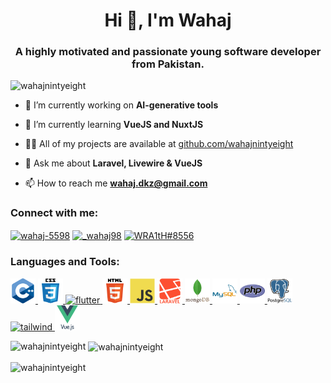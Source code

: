 <h1 align="center">Hi 👋, I'm Wahaj</h1>
<h3 align="center">A highly motivated and passionate young software developer from Pakistan.</h3>

<p align="left"> <img src="https://komarev.com/ghpvc/?username=wahajnintyeight&label=Profile%20views&color=0e75b6&style=flat" alt="wahajnintyeight" /> </p>

- 🔭 I’m currently working on **AI-generative tools**

- 🌱 I’m currently learning **VueJS and NuxtJS**

- 👨‍💻 All of my projects are available at [github.com/wahajnintyeight](github.com/wahajnintyeight)

- 💬 Ask me about **Laravel, Livewire & VueJS**

- 📫 How to reach me **wahaj.dkz@gmail.com**

<h3 align="left">Connect with me:</h3>
<p align="left">
<a href="https://linkedin.com/in/wahaj-5598" target="blank"><img align="center" src="https://raw.githubusercontent.com/rahuldkjain/github-profile-readme-generator/master/src/images/icons/Social/linked-in-alt.svg" alt="wahaj-5598" height="30" width="40" /></a>
<a href="https://instagram.com/_wahaj98" target="blank"><img align="center" src="https://raw.githubusercontent.com/rahuldkjain/github-profile-readme-generator/master/src/images/icons/Social/instagram.svg" alt="_wahaj98" height="30" width="40" /></a>
<a href="https://discord.gg/WRA1tH#8556" target="blank"><img align="center" src="https://raw.githubusercontent.com/rahuldkjain/github-profile-readme-generator/master/src/images/icons/Social/discord.svg" alt="WRA1tH#8556" height="30" width="40" /></a>
</p>

<h3 align="left">Languages and Tools:</h3>
<p align="left"> <a href="https://www.w3schools.com/cpp/" target="_blank" rel="noreferrer"> <img src="https://raw.githubusercontent.com/devicons/devicon/master/icons/cplusplus/cplusplus-original.svg" alt="cplusplus" width="40" height="40"/> </a> <a href="https://www.w3schools.com/css/" target="_blank" rel="noreferrer"> <img src="https://raw.githubusercontent.com/devicons/devicon/master/icons/css3/css3-original-wordmark.svg" alt="css3" width="40" height="40"/> </a> <a href="https://flutter.dev" target="_blank" rel="noreferrer"> <img src="https://www.vectorlogo.zone/logos/flutterio/flutterio-icon.svg" alt="flutter" width="40" height="40"/> </a> <a href="https://www.w3.org/html/" target="_blank" rel="noreferrer"> <img src="https://raw.githubusercontent.com/devicons/devicon/master/icons/html5/html5-original-wordmark.svg" alt="html5" width="40" height="40"/> </a> <a href="https://developer.mozilla.org/en-US/docs/Web/JavaScript" target="_blank" rel="noreferrer"> <img src="https://raw.githubusercontent.com/devicons/devicon/master/icons/javascript/javascript-original.svg" alt="javascript" width="40" height="40"/> </a> <a href="https://laravel.com/" target="_blank" rel="noreferrer"> <img src="https://raw.githubusercontent.com/devicons/devicon/master/icons/laravel/laravel-plain-wordmark.svg" alt="laravel" width="40" height="40"/> </a> <a href="https://www.mongodb.com/" target="_blank" rel="noreferrer"> <img src="https://raw.githubusercontent.com/devicons/devicon/master/icons/mongodb/mongodb-original-wordmark.svg" alt="mongodb" width="40" height="40"/> </a> <a href="https://www.mysql.com/" target="_blank" rel="noreferrer"> <img src="https://raw.githubusercontent.com/devicons/devicon/master/icons/mysql/mysql-original-wordmark.svg" alt="mysql" width="40" height="40"/> </a> <a href="https://www.php.net" target="_blank" rel="noreferrer"> <img src="https://raw.githubusercontent.com/devicons/devicon/master/icons/php/php-original.svg" alt="php" width="40" height="40"/> </a> <a href="https://www.postgresql.org" target="_blank" rel="noreferrer"> <img src="https://raw.githubusercontent.com/devicons/devicon/master/icons/postgresql/postgresql-original-wordmark.svg" alt="postgresql" width="40" height="40"/> </a> <a href="https://tailwindcss.com/" target="_blank" rel="noreferrer"> <img src="https://www.vectorlogo.zone/logos/tailwindcss/tailwindcss-icon.svg" alt="tailwind" width="40" height="40"/> </a> <a href="https://vuejs.org/" target="_blank" rel="noreferrer"> <img src="https://raw.githubusercontent.com/devicons/devicon/master/icons/vuejs/vuejs-original-wordmark.svg" alt="vuejs" width="40" height="40"/> </a> </p>

<p><img align="left" src="https://github-readme-stats.vercel.app/api/top-langs?username=wahajnintyeight&show_icons=true&locale=en&layout=compact" alt="wahajnintyeight" /></p>

<p>&nbsp;<img align="center" src="https://github-readme-stats.vercel.app/api?username=wahajnintyeight&show_icons=true&locale=en" alt="wahajnintyeight" /></p>

<p><img align="center" src="https://github-readme-streak-stats.herokuapp.com/?user=wahajnintyeight&" alt="wahajnintyeight" /></p>
